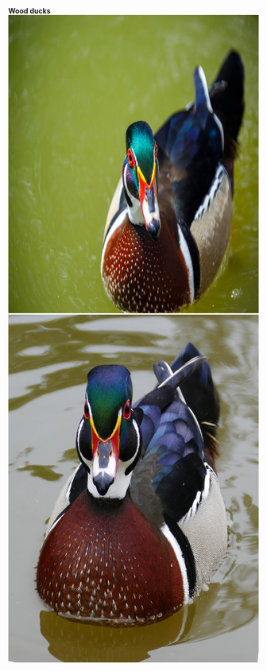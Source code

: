 <head><b>Wood ducks</b></head>
<img src="wood-duck-16633298487EQ.jpg" alt="male wood duck" width="900" height="600"/
<img src="American_Wood_Duck.jpg" alt="wood duck in water"width="900" height="600">
<img src="wood-duck.jpg" alt="wood ducks swimming"width="900" height="700">
